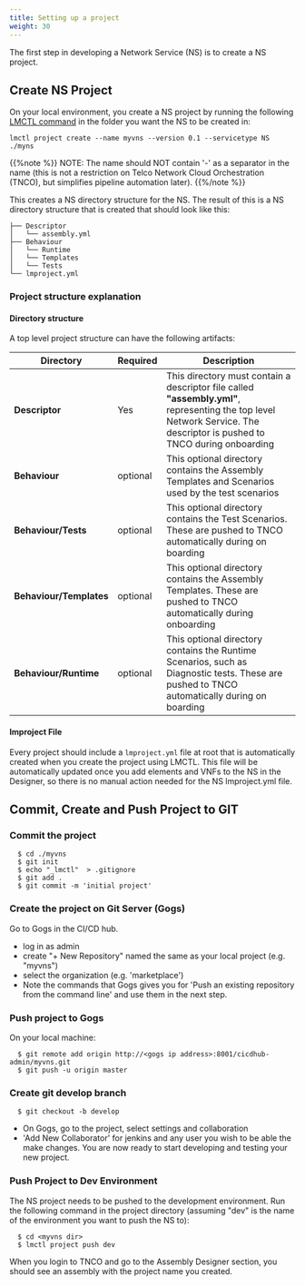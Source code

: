 ```yaml
---
title: Setting up a project
weight: 30
---
```


The first step in developing a Network Service (NS) is to create a NS project.

## Create NS Project

On your local environment, you create a NS project by running the following [LMCTL command](/reference/lmctl) in the folder you want the NS to be created in:

```
lmctl project create --name myvns --version 0.1 --servicetype NS ./myns
```

{{%note %}}
NOTE: The name should NOT contain '-' as a separator in the name (this is not a restriction on Telco Network Cloud Orchestration (TNCO), but simplifies pipeline automation later).
{{%/note %}}

This creates a NS directory structure for the NS. The result of this is a NS directory structure that is created that should look like this:

```
├── Descriptor
│   └── assembly.yml
├── Behaviour
│   └── Runtime
│   └── Templates
│   └── Tests
└── lmproject.yml
```

### Project structure explanation

#### Directory structure

A top level project structure can have the following artifacts:

| Directory               | Required | Description                                                                                                                                                                    |
| ----------------------- | -------- | ------------------------------------------------------------------------------------------------------------------------------------------------------------------------------ |
| **Descriptor**          | Yes      | This directory must contain a descriptor file called **"assembly.yml"**, representing the top level Network Service. The descriptor is pushed to TNCO during onboarding |
| **Behaviour**           | optional | This optional directory contains the Assembly Templates and Scenarios used by the test scenarios                                                                               |
| **Behaviour/Tests**     | optional | This optional directory contains the Test Scenarios. These are pushed to TNCO automatically during on boarding                                                          |
| **Behaviour/Templates** | optional | This optional directory contains the Assembly Templates. These are pushed to TNCO automatically during onboarding                                                       |
| **Behaviour/Runtime**   | optional | This optional directory contains the Runtime Scenarios, such as Diagnostic tests. These are pushed to TNCO automatically during on boarding                             |

#### lmproject File

Every project should include a `lmproject.yml` file at root that is automatically created when you create the project using LMCTL. This file will be automatically updated once you add elements and VNFs to the NS in the Designer, so there is no manual action needed for the NS lmproject.yml file.

## Commit, Create and Push Project to GIT

### Commit the project

```
  $ cd ./myvns
  $ git init
  $ echo "_lmctl"  > .gitignore
  $ git add .
  $ git commit -m 'initial project'
```

### Create the project on Git Server (Gogs)

Go to Gogs in the CI/CD hub.

- log in as admin
- create "+ New Repository" named the same as your local project (e.g. "myvns")
- select the organization (e.g. 'marketplace')
- Note the commands that Gogs gives you for 'Push an existing repository from the command line' and use them in the next step.

### Push project to Gogs

On your local machine:

```
  $ git remote add origin http://<gogs ip address>:8001/cicdhub-admin/myvns.git
  $ git push -u origin master
```

### Create git develop branch

```
  $ git checkout -b develop
```

- On Gogs, go to the project, select settings and collaboration
- 'Add New Collaborator' for jenkins and any user you wish to be able the make changes.
  You are now ready to start developing and testing your new project.

### Push Project to Dev Environment

The NS project needs to be pushed to the development environment. Run the following command in the project directory (assuming "dev" is the name of the environment you want to push the NS to):

```
  $ cd <myvns dir>
  $ lmctl project push dev
```

When you login to TNCO and go to the Assembly Designer section, you should see an assembly with the project name you created.

